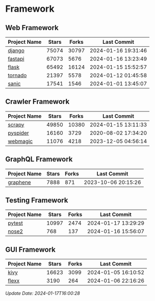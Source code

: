 # Framework

## Web Framework
| Project Name | Stars | Forks | Last Commit |
| ------------ | ----- | ----- | ----------- |
| [django](https://github.com/django/django) | 75074 | 30797 | 2024-01-16 19:31:46 |
| [fastapi](https://github.com/tiangolo/fastapi) | 67073 | 5676 | 2024-01-16 13:23:49 |
| [flask](https://github.com/pallets/flask) | 65492 | 16124 | 2024-01-15 15:52:57 |
| [tornado](https://github.com/tornadoweb/tornado) | 21397 | 5578 | 2024-01-12 01:45:58 |
| [sanic](https://github.com/sanic-org/sanic) | 17541 | 1546 | 2024-01-01 13:45:07 |

## Crawler Framework
| Project Name | Stars | Forks | Last Commit |
| ------------ | ----- | ----- | ----------- |
| [scrapy](https://github.com/scrapy/scrapy) | 49850 | 10380 | 2024-01-15 13:11:33 |
| [pyspider](https://github.com/binux/pyspider) | 16160 | 3729 | 2020-08-02 17:34:20 |
| [webmagic](https://github.com/code4craft/webmagic) | 11076 | 4218 | 2023-12-05 04:56:14 |

## GraphQL Framework
| Project Name | Stars | Forks | Last Commit |
| ------------ | ----- | ----- | ----------- |
| [graphene](https://github.com/graphql-python/graphene) | 7888 | 871 | 2023-10-06 20:15:26 |

## Testing Framework
| Project Name | Stars | Forks | Last Commit |
| ------------ | ----- | ----- | ----------- |
| [pytest](https://github.com/pytest-dev/pytest) | 10997 | 2474 | 2024-01-17 13:29:29 |
| [nose2](https://github.com/nose-devs/nose2) | 768 | 137 | 2024-01-16 15:56:07 |

## GUI Framework
| Project Name | Stars | Forks | Last Commit |
| ------------ | ----- | ----- | ----------- |
| [kivy](https://github.com/kivy/kivy) | 16623 | 3099 | 2024-01-05 16:10:52 |
| [flexx](https://github.com/flexxui/flexx) | 3190 | 264 | 2024-01-06 22:16:26 |

*Update Date: 2024-01-17T16:00:28*